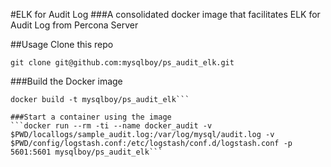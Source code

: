 #ELK for Audit Log
###A consolidated docker image that facilitates ELK for Audit Log from Percona Server

##Usage
Clone this repo

```git clone git@github.com:mysqlboy/ps_audit_elk.git```

###Build the Docker image

```cd ps_audit_elk
docker build -t mysqlboy/ps_audit_elk```

###Start a container using the image
```docker run --rm -ti --name docker_audit -v $PWD/locallogs/sample_audit.log:/var/log/mysql/audit.log -v $PWD/config/logstash.conf:/etc/logstash/conf.d/logstash.conf -p 5601:5601 mysqlboy/ps_audit_elk```
